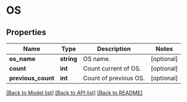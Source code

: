 # OS

## Properties
Name | Type | Description | Notes
------------ | ------------- | ------------- | -------------
**os_name** | **string** | OS name. | [optional] 
**count** | **int** | Count current of OS. | [optional] 
**previous_count** | **int** | Count of previous OS. | [optional] 

[[Back to Model list]](../README.md#documentation-for-models) [[Back to API list]](../README.md#documentation-for-api-endpoints) [[Back to README]](../README.md)


